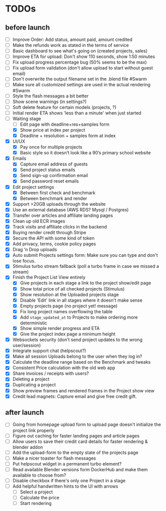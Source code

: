 # TODOs

## before launch

- [ ] Improve Order: Add status, amount paid, amount credited
- [ ] Make the refunds work as stated in the terms of service
- [ ] Basic dashboard to see what's going on (created projects, sales)
- [ ] Improve ETA for upload: Don't show 110 seconds, show 1:50 minutes
- [ ] Fix upload progress percentage bug (50% seems to be the max)
- [ ] Fix upload form validation (don't allow upload to start without guest email)
- [ ] Don't overwrite the output filename set in the .blend file #Swarm
- [ ] Make sure all customized settings are used in the actual rendering #Swarm
- [ ] Style the flash messages a bit better
- [ ] Show scene warnings (in settings?)
- [ ] Soft delete feature for certain models (projects, ?)
- [ ] Initial render ETA shows 'less than a minute' when just started
- [ ] Waiting stage
    - [ ] Edit page with deadline+res+samples form
    - [x] Show price at index per project
    - [x] Deadline + resolution + samples form at index
- [x] UI/UX
    - [x] Pay once for multiple projects
    - [x] Basic style so it doesn’t look like a 90’s primary school website
- [x] Emails
    - [x] Capture email address of guests
    - [x] Send project status emails
    - [x] Send sign-up confirmation email
    - [x] Send password reset emails
- [x] Edit project settings
    - [x] Between first check and benchmark
    - [x] Between benchmark and render
- [x] Support >20GB uploads through the website
- [x] Use an external database (AWS RDS? Mysql / Postgres)
- [x] Transfer over articles and affiliate landing pages
- [x] Clean up old ECR images
- [x] Track visits and affiliate clicks in the backend
- [x] Buying render credit through Stripe
- [x] Secure the API with some kind of token
- [x] Add privacy, terms, cookie policy pages
- [x] Drag ‘n Drop uploads
- [x] Auto submit Projects settings form: Make sure you can type and don't lose focus.
- [x] Stimulus turbo stream fallback (poll a turbo frame in case we missed a stream)
- [x] Finish the Project List View entirely
    - [x] Give projects in each stage a link to the project show/edit page
    - [x] Show total price of all checked projects (Stimulus)
    - [x] Show resolution at the Uploaded projects stage
    - [x] Disable 'Edit' link in all stages where it doesn't make sense
    - [x] Empty projects page (no project yet! message)
    - [x] Fix long project names overflowing the table
    - [x] Add `stage_updated_at` to Projects to make ordering more deterministic
    - [x] Show simple render progress and ETA
    - [x] Give the project index page a minimum height
- [x] Websockets security (don't send project updates to the wrong user/session)
- [x] Integrate support chat (helpscout?)
- [x] Make all session Uploads belong to the user when they log in?
- [x] Calculate the deadline range based on the Benchmark and tweaks
- [x] Consistent Price calculation with the old web app
- [x] Share invoices / receipts with users?
- [x] Deleting a project
- [x] Duplicating a project
- [x] Show preview frames and rendered frames in the Project show view
- [x] Credit lead magnets: Capture email and give free credit gift.

## after launch

- [ ] Going from homepage upload form to upload page doesn't initialize the project link
properly
- [ ] Figure out caching for faster landing pages and article pages
- [ ] Allow users to save their credit card details for faster rendering & blender addon
- [ ] Add the upload-form to the empty state of the projects page
- [ ] Make a nicer toaster for flash messages
- [ ] Put helpscout widget in a permanent turbo element?
- [ ] Read available Blender versions form DockerHub and make them available to choose from?
- [ ]  Disable checkbox if there's only one Project in a stage
- [ ]  Add helpful handwritten hints to the UI with arrows
    - [ ]  Select a project
    - [ ]  Calculate the price
    - [ ]  Start rendering
